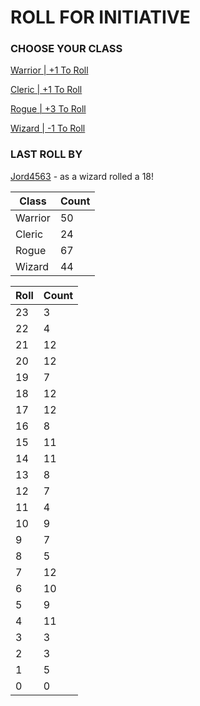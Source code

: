 # ROLL FOR INITIATIVE
### CHOOSE YOUR CLASS

[Warrior | +1 To Roll](https://github.com/benjaminsampica/benjaminsampica/issues/new?title=roll%7Cwarrior&body=Just+click+%27Submit+new+issue%27.)

[Cleric | +1 To Roll](https://github.com/benjaminsampica/benjaminsampica/issues/new?title=roll%7Ccleric&body=Just+click+%27Submit+new+issue%27.)

[Rogue | +3 To Roll](https://github.com/benjaminsampica/benjaminsampica/issues/new?title=roll%7Crogue&body=Just+click+%27Submit+new+issue%27.)

[Wizard | -1 To Roll](https://github.com/benjaminsampica/benjaminsampica/issues/new?title=roll%7Cwizard&body=Just+click+%27Submit+new+issue%27.)
### LAST ROLL BY
[Jord4563](https://www.github.com/Jord4563) - as a wizard rolled a 18!

|Class|Count|
|-|-|
|Warrior|50|
|Cleric|24|
|Rogue|67|
|Wizard|44|

|Roll|Count|
|-|-|
|23|3
|22|4
|21|12
|20|12
|19|7
|18|12
|17|12
|16|8
|15|11
|14|11
|13|8
|12|7
|11|4
|10|9
|9|7
|8|5
|7|12
|6|10
|5|9
|4|11
|3|3
|2|3
|1|5
|0|0
